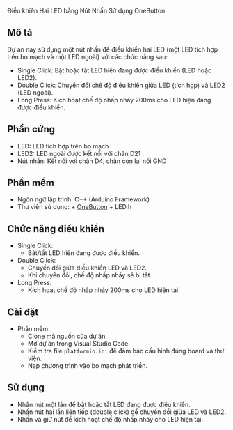 Điều khiển Hai LED bằng Nút Nhấn Sử dụng OneButton

## Mô tả

Dự án này sử dụng một nút nhấn để điều khiển hai LED (một LED tích hợp trên bo mạch và một LED ngoài) với các chức năng sau:

- Single Click: Bật hoặc tắt LED hiện đang được điều khiển (LED hoặc LED2).
- Double Click: Chuyển đổi chế độ điều khiển giữa LED (tích hợp) và LED2 (LED ngoài).
- Long Press: Kích hoạt chế độ nhấp nháy 200ms cho LED hiện đang được điều khiển.

## Phần cứng

- LED: LED tích hợp trên bo mạch 
- LED2: LED ngoài được kết nối với chân D21
- Nút nhấn: Kết nối với chân D4, chân còn lại nối GND

## Phần mềm

- Ngôn ngữ lập trình: C++ (Arduino Framework)
- Thư viện sử dụng: + [OneButton](https://github.com/mathertel/OneButton)
                    + LED.h

## Chức năng điều khiển

- Single Click:
  - Bật/tắt LED hiện đang được điều khiển.
- Double Click:
  - Chuyển đổi giữa điều khiển LED và LED2.
  - Khi chuyển đổi, chế độ nhấp nháy sẽ bị tắt.
- Long Press:
  - Kích hoạt chế độ nhấp nháy 200ms cho LED hiện tại.

## Cài đặt

- Phần mềm:
   - Clone mã nguồn của dự án.
   - Mở dự án trong Visual Studio Code.
   - Kiểm tra file `platformio.ini` để đảm bảo cấu hình đúng board và thư viện.
   - Nạp chương trình vào bo mạch phát triển.

## Sử dụng

  - Nhấn nút một lần để bật hoặc tắt LED đang được điều khiển.
  - Nhấn nút hai lần liên tiếp (double click) để chuyển đổi giữa LED và LED2.
  - Nhấn và giữ nút để kích hoạt chế độ nhấp nháy cho LED hiện tại.